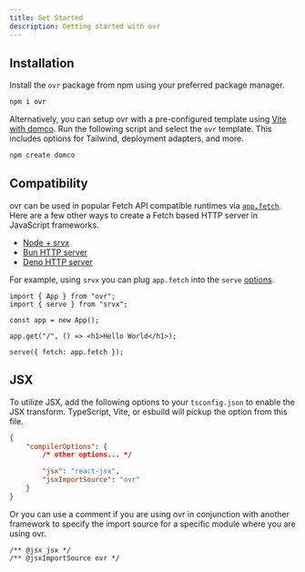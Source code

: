 ```yaml
---
title: Get Started
description: Getting started with ovr
---
```


## Installation

Install the `ovr` package from npm using your preferred package manager.

```bash
npm i ovr
```

Alternatively, you can setup ovr with a pre-configured template using [Vite with domco](https://github.com/rossrobino/domco). Run the following script and select the `ovr` template. This includes options for Tailwind, deployment adapters, and more.

```bash
npm create domco
```

## Compatibility

ovr can be used in popular Fetch API compatible runtimes via [`app.fetch`](/03-app#fetch). Here are a few other ways to create a Fetch based HTTP server in JavaScript frameworks.

- [Node + srvx](https://srvx.h3.dev/)
- [Bun HTTP server](https://bun.sh/docs/api/http)
- [Deno HTTP server](https://docs.deno.com/runtime/fundamentals/http_server/)

For example, using `srvx` you can plug `app.fetch` into the `serve` [options](https://srvx.h3.dev/guide/handler).

```tsx
import { App } from "ovr";
import { serve } from "srvx";

const app = new App();

app.get("/", () => <h1>Hello World</h1>);

serve({ fetch: app.fetch });
```

## JSX

To utilize JSX, add the following options to your `tsconfig.json` to enable the JSX transform. TypeScript, Vite, or esbuild will pickup the option from this file.

```json
{
	"compilerOptions": {
		/* other options... */

		"jsx": "react-jsx",
		"jsxImportSource": "ovr"
	}
}
```

Or you can use a comment if you are using ovr in conjunction with another framework to specify the import source for a specific module where you are using ovr.

```tsx
/** @jsx jsx */
/** @jsxImportSource ovr */
```
